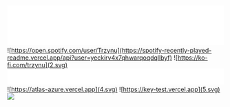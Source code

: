![](1.svg)
![https://open.spotify.com/user/Trzynu](https://spotify-recently-played-readme.vercel.app/api?user=yeckirv4x7qhwarqoqdqllbyf)
![https://ko-fi.com/trzynu](2.svg)
</br>
![](3.svg)
![https://atlas-azure.vercel.app](4.svg)
![https://key-test.vercel.app](5.svg)
<img src="https://quotes-github-readme.vercel.app/api?type=horizontal&theme=dark" width="611px"/>
